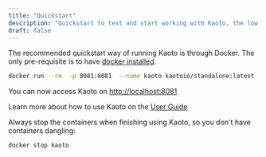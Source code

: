 ```yaml
---
title: "Quickstart"
description: "Quickstart to test and start working with Kaoto, the low code and no code integration orchestration tool."
draft: false
---
```


The recommended quickstart way of running Kaoto is through Docker. The only pre-requisite is to have [docker installed](https://docs.docker.com/get-docker/).

```bash
docker run --rm  -p 8081:8081  --name kaoto kaotoio/standalone:latest
```

You can now access Kaoto on [http://localhost:8081](http://localhost:8081)

Learn more about how to use Kaoto on the [User Guide](/docs/user-guide)

Always stop the containers when finishing using Kaoto, so you don't have containers dangling:

```bash
docker stop kaoto
```

